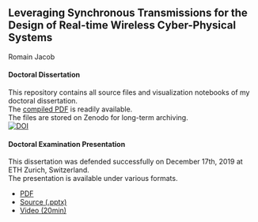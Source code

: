 ## Leveraging Synchronous Transmissions for the Design of Real-time Wireless Cyber-Physical Systems

Romain Jacob

#### Doctoral Dissertation
This repository contains all source files and visualization notebooks of my doctoral dissertation.  
The [compiled PDF](https://github.com/romain-jacob/doctoral-thesis/raw/master/00_thesis.pdf) is readily available.  
The files are stored on Zenodo for long-term archiving.  
[![DOI](https://zenodo.org/badge/DOI/10.5281/zenodo.3510184.svg)](https://doi.org/10.5281/zenodo.3510184)

#### Doctoral Examination Presentation
This dissertation was defended successfully on December 17th, 2019 at ETH Zurich, Switzerland.  
The presentation is available under various formats.
- [PDF](https://osf.io/rgkdx/)
- [Source (.pptx)](https://osf.io/6vd9j/)
- [Video (20min)](https://youtu.be/t-cynMz2s0c)

